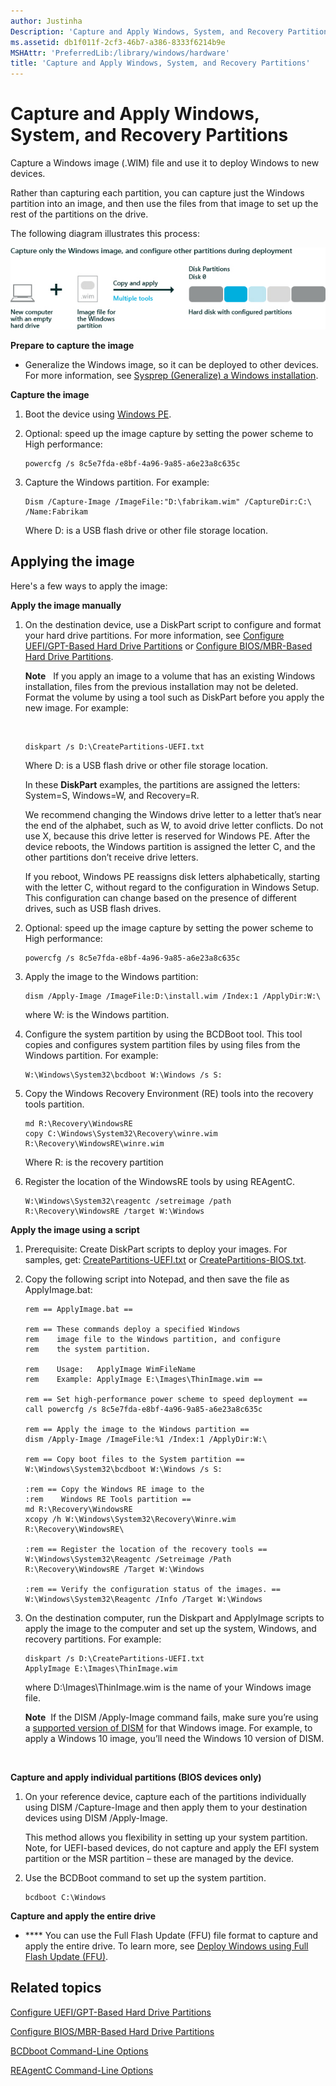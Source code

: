 ```yaml
---
author: Justinha
Description: 'Capture and Apply Windows, System, and Recovery Partitions'
ms.assetid: db1f011f-2cf3-46b7-a386-8333f6214b9e
MSHAttr: 'PreferredLib:/library/windows/hardware'
title: 'Capture and Apply Windows, System, and Recovery Partitions'
---
```


# Capture and Apply Windows, System, and Recovery Partitions


Capture a Windows image (.WIM) file and use it to deploy Windows to new devices.

Rather than capturing each partition, you can capture just the Windows partition into an image, and then use the files from that image to set up the rest of the partitions on the drive.

The following diagram illustrates this process:

![diagram showing capturing the windows partition](images/dep-adk-partitions-uefi-overview-capture-windows.jpg)

**Prepare to capture the image**

-   Generalize the Windows image, so it can be deployed to other devices. For more information, see [Sysprep (Generalize) a Windows installation](sysprep--generalize--a-windows-installation.md).

**Capture the image**

1.  Boot the device using [Windows PE](winpe-intro.md).

2.  Optional: speed up the image capture by setting the power scheme to High performance:

    ``` syntax
    powercfg /s 8c5e7fda-e8bf-4a96-9a85-a6e23a8c635c
    ```

3.  Capture the Windows partition. For example:

    ``` syntax
    Dism /Capture-Image /ImageFile:"D:\fabrikam.wim" /CaptureDir:C:\ /Name:Fabrikam
    ```

    Where D: is a USB flash drive or other file storage location.

## <span id="Applying_the_image"></span><span id="applying_the_image"></span><span id="APPLYING_THE_IMAGE"></span>Applying the image


Here's a few ways to apply the image:

**Apply the image manually**

1.  On the destination device, use a DiskPart script to configure and format your hard drive partitions. For more information, see [Configure UEFI/GPT-Based Hard Drive Partitions](configure-uefigpt-based-hard-drive-partitions.md) or [Configure BIOS/MBR-Based Hard Drive Partitions](configure-biosmbr-based-hard-drive-partitions.md).

    **Note**  
    If you apply an image to a volume that has an existing Windows installation, files from the previous installation may not be deleted. Format the volume by using a tool such as DiskPart before you apply the new image. For example:

     

    ``` 
    diskpart /s D:\CreatePartitions-UEFI.txt
    ```
    

    Where D: is a USB flash drive or other file storage location.

    In these **DiskPart** examples, the partitions are assigned the letters: System=S, Windows=W, and Recovery=R.

    We recommend changing the Windows drive letter to a letter that’s near the end of the alphabet, such as W, to avoid drive letter conflicts. Do not use X, because this drive letter is reserved for Windows PE. After the device reboots, the Windows partition is assigned the letter C, and the other partitions don’t receive drive letters.

    If you reboot, Windows PE reassigns disk letters alphabetically, starting with the letter C, without regard to the configuration in Windows Setup. This configuration can change based on the presence of different drives, such as USB flash drives.

2.  Optional: speed up the image capture by setting the power scheme to High performance:

    ``` syntax
    powercfg /s 8c5e7fda-e8bf-4a96-9a85-a6e23a8c635c
    ```

3.  Apply the image to the Windows partition:

    ``` syntax
    dism /Apply-Image /ImageFile:D:\install.wim /Index:1 /ApplyDir:W:\
    ```

    where W: is the Windows partition.

4.  Configure the system partition by using the BCDBoot tool. This tool copies and configures system partition files by using files from the Windows partition. For example:

    ``` syntax
    W:\Windows\System32\bcdboot W:\Windows /s S:
    ```

5.  Copy the Windows Recovery Environment (RE) tools into the recovery tools partition.

    ``` syntax
    md R:\Recovery\WindowsRE
    copy C:\Windows\System32\Recovery\winre.wim R:\Recovery\WindowsRE\winre.wim
    ```

    Where R: is the recovery partition

6.  Register the location of the WindowsRE tools by using REAgentC.

    ``` syntax
    W:\Windows\System32\reagentc /setreimage /path R:\Recovery\WindowsRE /target W:\Windows
    ```

**Apply the image using a script**

1.  Prerequisite: Create DiskPart scripts to deploy your images. For samples, get: [CreatePartitions-UEFI.txt](configure-uefigpt-based-hard-drive-partitions.md) or [CreatePartitions-BIOS.txt](configure-biosmbr-based-hard-drive-partitions.md).

2.  Copy the following script into Notepad, and then save the file as ApplyImage.bat:

    ``` syntax
    rem == ApplyImage.bat ==

    rem == These commands deploy a specified Windows
    rem    image file to the Windows partition, and configure
    rem    the system partition.

    rem    Usage:   ApplyImage WimFileName 
    rem    Example: ApplyImage E:\Images\ThinImage.wim ==

    rem == Set high-performance power scheme to speed deployment ==
    call powercfg /s 8c5e7fda-e8bf-4a96-9a85-a6e23a8c635c

    rem == Apply the image to the Windows partition ==
    dism /Apply-Image /ImageFile:%1 /Index:1 /ApplyDir:W:\

    rem == Copy boot files to the System partition ==
    W:\Windows\System32\bcdboot W:\Windows /s S:

    :rem == Copy the Windows RE image to the
    :rem    Windows RE Tools partition ==
    md R:\Recovery\WindowsRE
    xcopy /h W:\Windows\System32\Recovery\Winre.wim R:\Recovery\WindowsRE\

    :rem == Register the location of the recovery tools ==
    W:\Windows\System32\Reagentc /Setreimage /Path R:\Recovery\WindowsRE /Target W:\Windows

    :rem == Verify the configuration status of the images. ==
    W:\Windows\System32\Reagentc /Info /Target W:\Windows
    ```

3.  On the destination computer, run the Diskpart and ApplyImage scripts to apply the image to the computer and set up the system, Windows, and recovery partitions. For example:

    ``` syntax
    diskpart /s D:\CreatePartitions-UEFI.txt
    ApplyImage E:\Images\ThinImage.wim
    ```

    where D:\\Images\\ThinImage.wim is the name of your Windows image file.

    **Note**  If the DISM /Apply-Image command fails, make sure you’re using a [supported version of DISM](dism-supported-platforms.md) for that Windows image. For example, to apply a Windows 10 image, you’ll need the Windows 10 version of DISM.

     

**Capture and apply individual partitions (BIOS devices only)**

1.  On your reference device, capture each of the partitions individually using DISM /Capture-Image and then apply them to your destination devices using DISM /Apply-Image.

    This method allows you flexibility in setting up your system partition. Note, for UEFI-based devices, do not capture and apply the EFI system partition or the MSR partition – these are managed by the device.

2.  Use the BCDBoot command to set up the system partition.

    ``` syntax
    bcdboot C:\Windows
    ```

**Capture and apply the entire drive**

-   **** You can use the Full Flash Update (FFU) file format to capture and apply the entire drive. To learn more, see [Deploy Windows using Full Flash Update (FFU)](deploy-windows-using-full-flash-update--ffu.md).

## <span id="related_topics"></span>Related topics


[Configure UEFI/GPT-Based Hard Drive Partitions](configure-uefigpt-based-hard-drive-partitions.md)

[Configure BIOS/MBR-Based Hard Drive Partitions](configure-biosmbr-based-hard-drive-partitions.md)

[BCDboot Command-Line Options](bcdboot-command-line-options-techref-di.md)

[REAgentC Command-Line Options](reagentc-command-line-options.md)

 

 






